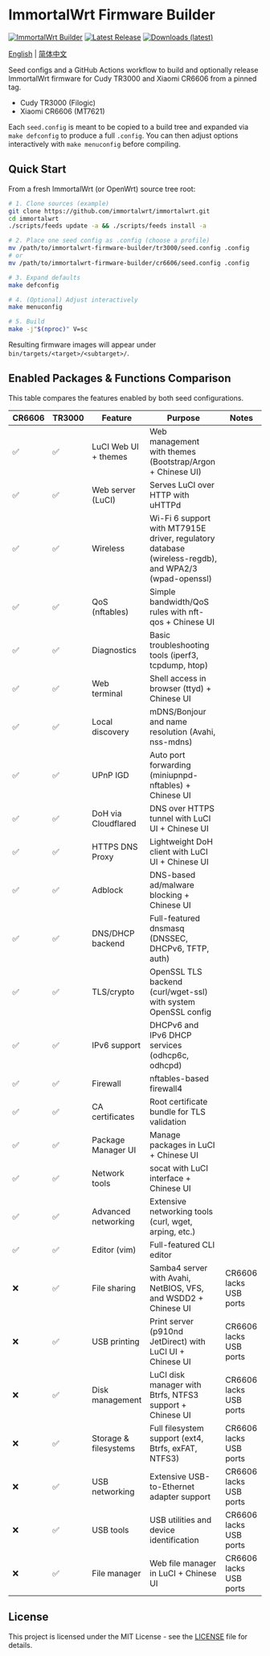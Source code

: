 # ImmortalWrt Firmware Builder

[![ImmortalWrt Builder](https://github.com/coachpo/immortalwrt-firmware-builder/actions/workflows/builder.yml/badge.svg?branch=main)](https://github.com/coachpo/immortalwrt-firmware-builder/actions/workflows/builder.yml)
[![Latest Release](https://img.shields.io/github/v/release/coachpo/immortalwrt-firmware-builder?sort=semver)](https://github.com/coachpo/immortalwrt-firmware-builder/releases/latest)
[![Downloads (latest)](https://img.shields.io/github/downloads/coachpo/immortalwrt-firmware-builder/latest/total)](https://github.com/coachpo/immortalwrt-firmware-builder/releases/latest)

[English](README.md) | [简体中文](README_zh.md)

Seed configs and a GitHub Actions workflow to build and optionally release ImmortalWrt firmware for Cudy TR3000 and Xiaomi CR6606 from a pinned tag.

- Cudy TR3000 (Filogic) 
- Xiaomi CR6606 (MT7621)

Each `seed.config` is meant to be copied to a build tree and expanded via `make defconfig` to produce a full `.config`. You can then adjust options interactively with `make menuconfig` before compiling.

## Quick Start
From a fresh ImmortalWrt (or OpenWrt) source tree root:

```bash
# 1. Clone sources (example)
git clone https://github.com/immortalwrt/immortalwrt.git
cd immortalwrt
./scripts/feeds update -a && ./scripts/feeds install -a

# 2. Place one seed config as .config (choose a profile)
mv /path/to/immortalwrt-firmware-builder/tr3000/seed.config .config    # TR3000 feature-rich
# or
mv /path/to/immortalwrt-firmware-builder/cr6606/seed.config .config    # CR6606 lean

# 3. Expand defaults
make defconfig

# 4. (Optional) Adjust interactively
make menuconfig

# 5. Build
make -j"$(nproc)" V=sc
```

Resulting firmware images will appear under `bin/targets/<target>/<subtarget>/`.

## Enabled Packages & Functions Comparison

This table compares the features enabled by both seed configurations.

| CR6606 | TR3000 | Feature | Purpose | Notes |
| --- | --- | --- | --- | --- |
| ✅ | ✅ | LuCI Web UI + themes | Web management with themes (Bootstrap/Argon + Chinese UI) | |
| ✅ | ✅ | Web server (LuCI) | Serves LuCI over HTTP with uHTTPd | |
| ✅ | ✅ | Wireless | Wi-Fi 6 support with MT7915E driver, regulatory database (wireless-regdb), and WPA2/3 (wpad-openssl) | |
| ✅ | ✅ | QoS (nftables) | Simple bandwidth/QoS rules with nft-qos + Chinese UI | |
| ✅ | ✅ | Diagnostics | Basic troubleshooting tools (iperf3, tcpdump, htop) | |
| ✅ | ✅ | Web terminal | Shell access in browser (ttyd) + Chinese UI | |
| ✅ | ✅ | Local discovery | mDNS/Bonjour and name resolution (Avahi, nss-mdns) | |
| ✅ | ✅ | UPnP IGD | Auto port forwarding (miniupnpd-nftables) + Chinese UI | |
| ✅ | ✅ | DoH via Cloudflared | DNS over HTTPS tunnel with LuCI UI + Chinese UI | |
| ✅ | ✅ | HTTPS DNS Proxy | Lightweight DoH client with LuCI UI + Chinese UI | |
| ✅ | ✅ | Adblock | DNS-based ad/malware blocking + Chinese UI | |
| ✅ | ✅ | DNS/DHCP backend | Full-featured dnsmasq (DNSSEC, DHCPv6, TFTP, auth) | |
| ✅ | ✅ | TLS/crypto | OpenSSL TLS backend (curl/wget-ssl) with system OpenSSL config | |
| ✅ | ✅ | IPv6 support | DHCPv6 and IPv6 DHCP services (odhcp6c, odhcpd) | |
| ✅ | ✅ | Firewall | nftables-based firewall4 | |
| ✅ | ✅ | CA certificates | Root certificate bundle for TLS validation | |
| ✅ | ✅ | Package Manager UI | Manage packages in LuCI + Chinese UI | |
| ✅ | ✅ | Network tools | socat with LuCI interface + Chinese UI | |
| ✅ | ✅ | Advanced networking | Extensive networking tools (curl, wget, arping, etc.) | |
| ✅ | ✅ | Editor (vim) | Full-featured CLI editor | |
| ❌ | ✅ | File sharing | Samba4 server with Avahi, NetBIOS, VFS, and WSDD2 + Chinese UI | CR6606 lacks USB ports |
| ❌ | ✅ | USB printing | Print server (p910nd JetDirect) with LuCI UI + Chinese UI | CR6606 lacks USB ports |
| ❌ | ✅ | Disk management | LuCI disk manager with Btrfs, NTFS3 support + Chinese UI | CR6606 lacks USB ports |
| ❌ | ✅ | Storage & filesystems | Full filesystem support (ext4, Btrfs, exFAT, NTFS3) | CR6606 lacks USB ports |
| ❌ | ✅ | USB networking | Extensive USB-to-Ethernet adapter support | CR6606 lacks USB ports |
| ❌ | ✅ | USB tools | USB utilities and device identification | CR6606 lacks USB ports |
| ❌ | ✅ | File manager | Web file manager in LuCI + Chinese UI | CR6606 lacks USB ports |


## License

This project is licensed under the MIT License - see the [LICENSE](LICENSE) file for details.


